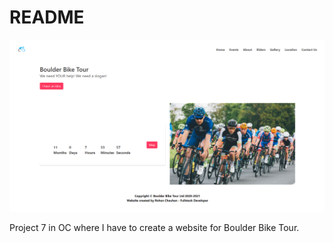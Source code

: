 # README

<img alt="Boulder Bike Tour Home Page" src="/app/assets/images/BBT.png">

Project 7 in OC where I have to create a website for Boulder Bike Tour.



